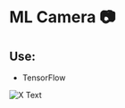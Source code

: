 <h1 align="start">ML Camera 📷</h1>

## Use:
- TensorFlow

![X Text](https://github.com/xvadsan/MlCamera/blob/main/preview-gif.gif)
